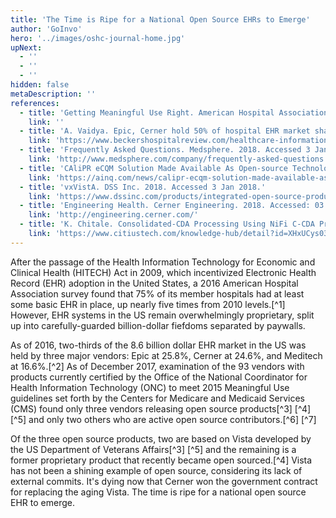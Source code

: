```yaml
---
title: 'The Time is Ripe for a National Open Source EHRs to Emerge'
author: 'GoInvo'
hero: '../images/oshc-journal-home.jpg'
upNext:
  - ''
  - ''
  - ''
hidden: false
metaDescription: ''
references:
  - title: 'Getting Meaningful Use Right. American Hospital Association, 2016.'
    link: ''
  - title: 'A. Vaidya. Epic, Cerner hold 50% of hospital EHR market share: 8 things to know. Becker's Hospital Review. 2017. Accessed 3 Jan 2018.'
    link: 'https://www.beckershospitalreview.com/healthcare-information-technology/epic-cerner-hold-50-of-hospital-ehr-market-share-8-things-to-know.html'
  - title: 'Frequently Asked Questions. Medsphere. 2018. Accessed 3 Jan 2018.'
    link: 'http://www.medsphere.com/company/frequently-asked-questions'
  - title: 'CAliPR eCQM Solution Made Available As Open-source Technology. Audacious Inquiry. 2016. Accessed 3 Jan 2018.'
    link: 'https://ainq.com/news/calipr-ecqm-solution-made-available-as-open-source-technology/'
  - title: 'vxVistA. DSS Inc. 2018. Accessed 3 Jan 2018.'
    link: 'https://www.dssinc.com/products/integrated-open-source-products/vxvista/'
  - title: 'Engineering Health. Cerner Engineering. 2018. Accessed: 03 Jan 2018.'
    link: 'http://engineering.cerner.com/'
  - title: 'K. Chitale. Consolidated-CDA Processing Using NiFi C-CDA Processor Contributed by CitiusTech. CitiusTech Knowledge Hub. 2017. Accessed 3 Jan 2018.'
    link: 'https://www.citiustech.com/knowledge-hub/detail?id=XHxUCys03ro='
---
```


After the passage of the Health Information Technology for Economic and Clinical Health (HITECH) Act in 2009, which incentivized Electronic Health Record (EHR) adoption in the United States, a 2016 American Hospital Association survey found that 75% of its member hospitals had at least some basic EHR in place, up nearly five times from 2010 levels.[^1] However, EHR systems in the US remain overwhelmingly proprietary, split up into carefully-guarded billion-dollar fiefdoms separated by paywalls.

As of 2016, two-thirds of the 8.6 billion dollar EHR market in the US was held by three major vendors: Epic at 25.8%, Cerner at 24.6%, and Meditech at 16.6%.[^2]  As of December 2017, examination of the 93 vendors with products currently certified by the Office of the National Coordinator for Health Information Technology (ONC) to meet 2015 Meaningful Use guidelines set forth by the Centers for Medicare and Medicaid Services (CMS) found only three vendors releasing open source products[^3] [^4] [^5] and only two others who are active open source contributors.[^6] [^7]

Of the three open source products, two are based on Vista developed by the US Department of Veterans Affairs[^3] [^5] and the remaining is a former proprietary product that recently became open sourced.[^4] Vista has not been a shining example of open source, considering its lack of external commits. It's dying now that Cerner won the government contract for replacing the aging Vista. The time is ripe for a national open source EHR to emerge.
